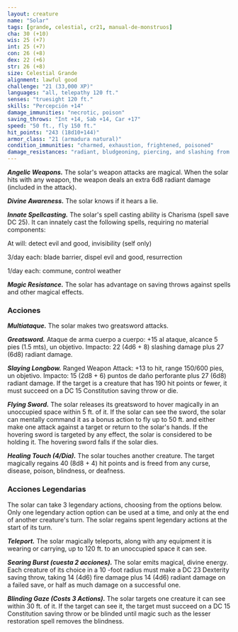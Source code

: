 ```yaml
---
layout: creature
name: "Solar"
tags: [grande, celestial, cr21, manual-de-monstruos]
cha: 30 (+10)
wis: 25 (+7)
int: 25 (+7)
con: 26 (+8)
dex: 22 (+6)
str: 26 (+8)
size: Celestial Grande
alignment: lawful good
challenge: "21 (33,000 XP)"
languages: "all, telepathy 120 ft."
senses: "truesight 120 ft."
skills: "Percepción +14"
damage_immunities: "necrotic, poison"
saving_throws: "Int +14, Sab +14, Car +17"
speed: "50 ft., fly 150 ft."
hit_points: "243 (18d10+144)"
armor_class: "21 (armadura natural)"
condition_immunities: "charmed, exhaustion, frightened, poisoned"
damage_resistances: "radiant, bludgeoning, piercing, and slashing from nonmagical weapons"
---
```


***Angelic Weapons.*** The solar's weapon attacks are magical. When the solar hits with any weapon, the weapon deals an extra 6d8 radiant damage (included in the attack).

***Divine Awareness.*** The solar knows if it hears a lie.

***Innate Spellcasting.*** The solar's spell casting ability is Charisma (spell save DC 25). It can innately cast the following spells, requiring no material components:

At will: detect evil and good, invisibility (self only)

3/day each: blade barrier, dispel evil and good, resurrection

1/day each: commune, control weather

***Magic Resistance.*** The solar has advantage on saving throws against spells and other magical effects.

### Acciones

***Multiataque.*** The solar makes two greatsword attacks.

***Greatsword.*** Ataque de arma cuerpo a cuerpo: +15 al ataque, alcance 5 pies (1.5 mts), un objetivo. Impacto: 22 (4d6 + 8) slashing damage plus 27 (6d8) radiant damage.

***Slaying Longbow.*** Ranged Weapon Attack: +13 to hit, range 150/600 pies, un objetivo. Impacto: 15 (2d8 + 6) puntos de daño perforante plus 27 (6d8) radiant damage. If the target is a creature that has 190 hit points or fewer, it must succeed on a DC 15 Constitution saving throw or die.

***Flying Sword.*** The solar releases its greatsword to hover magically in an unoccupied space within 5 ft. of it. If the solar can see the sword, the solar can mentally command it as a bonus action to fly up to 50 ft. and either make one attack against a target or return to the solar's hands. If the hovering sword is targeted by any effect, the solar is considered to be holding it. The hovering sword falls if the solar dies.

***Healing Touch (4/Día).*** The solar touches another creature. The target magically regains 40 (8d8 + 4) hit points and is freed from any curse, disease, poison, blindness, or deafness.

### Acciones Legendarias

The solar can take 3 legendary actions, choosing from the options below. Only one legendary action option can be used at a time, and only at the end of another creature's turn. The solar regains spent legendary actions at the start of its turn.

***Teleport.*** The solar magically teleports, along with any equipment it is wearing or carrying, up to 120 ft. to an unoccupied space it can see.

***Searing Burst (cuesta 2 acciones).*** The solar emits magical, divine energy. Each creature of its choice in a 10 -foot radius must make a DC 23 Dexterity saving throw, taking 14 (4d6) fire damage plus 14 (4d6) radiant damage on a failed save, or half as much damage on a successful one.

***Blinding Gaze (Costs 3 Actions).*** The solar targets one creature it can see within 30 ft. of it. If the target can see it, the target must succeed on a DC 15 Constitution saving throw or be blinded until magic such as the lesser restoration spell removes the blindness.